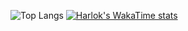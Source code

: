 ![Top Langs](https://github-readme-stats.vercel.app/api/top-langs/?username=parkchwl&layout=compact)
[![Harlok's WakaTime stats](https://github-readme-stats.vercel.app/api/wakatime?username=parkchwl)](https://github.com/anuraghazra/github-readme-stats)

